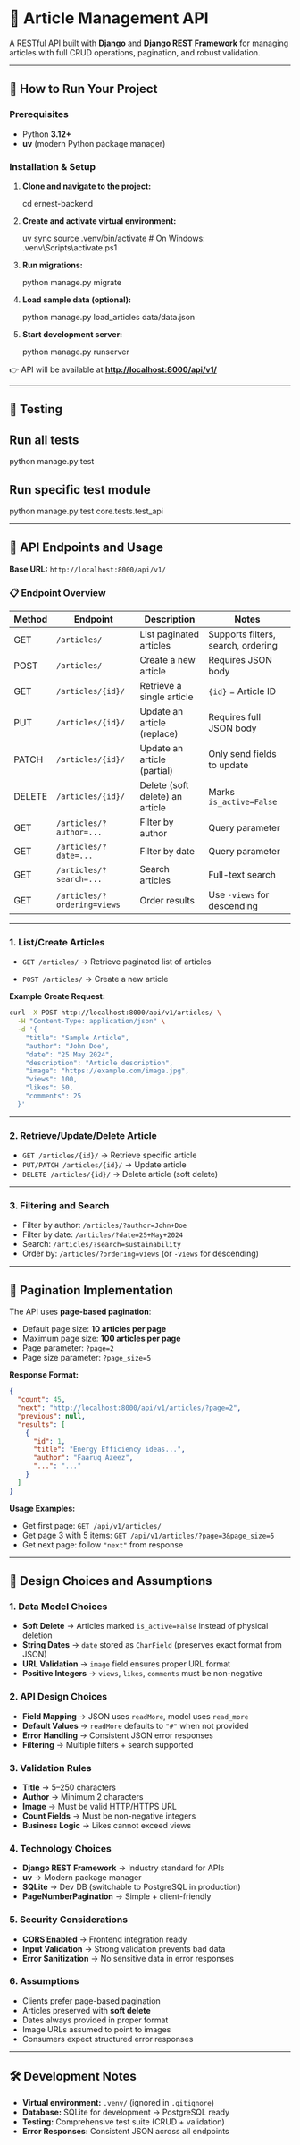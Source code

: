 # 📰 Article Management API

A RESTful API built with **Django** and **Django REST Framework** for managing articles with full CRUD operations, pagination, and robust validation.

---

## 🚀 How to Run Your Project

### Prerequisites

- Python **3.12+**
- **uv** (modern Python package manager)

### Installation & Setup

1. **Clone and navigate to the project:**

   cd ernest-backend

2. **Create and activate virtual environment:**

   uv sync
   source .venv/bin/activate  # On Windows: .venv\Scripts\activate.ps1

3. **Run migrations:**

   python manage.py migrate

4. **Load sample data (optional):**

   python manage.py load_articles data/data.json

5. **Start development server:**

   python manage.py runserver

👉 API will be available at **[http://localhost:8000/api/v1/](http://localhost:8000/api/v1/)**

---

## 🧪 Testing

## Run all tests

python manage.py test

## Run specific test module

python manage.py test core.tests.test_api

---

## 📡 API Endpoints and Usage

**Base URL:** `http://localhost:8000/api/v1/`

### 📋 Endpoint Overview

| Method | Endpoint                    | Description                     | Notes                              |
| ------ | --------------------------- | ------------------------------- | ---------------------------------- |
| GET    | `/articles/`                | List paginated articles         | Supports filters, search, ordering |
| POST   | `/articles/`                | Create a new article            | Requires JSON body                 |
| GET    | `/articles/{id}/`           | Retrieve a single article       | `{id}` = Article ID                |
| PUT    | `/articles/{id}/`           | Update an article (replace)     | Requires full JSON body            |
| PATCH  | `/articles/{id}/`           | Update an article (partial)     | Only send fields to update         |
| DELETE | `/articles/{id}/`           | Delete (soft delete) an article | Marks `is_active=False`            |
| GET    | `/articles/?author=...`     | Filter by author                | Query parameter                    |
| GET    | `/articles/?date=...`       | Filter by date                  | Query parameter                    |
| GET    | `/articles/?search=...`     | Search articles                 | Full-text search                   |
| GET    | `/articles/?ordering=views` | Order results                   | Use `-views` for descending        |

---

### 1. List/Create Articles

* `GET /articles/` → Retrieve paginated list of articles

- `POST /articles/` → Create a new article

**Example Create Request:**

```bash
curl -X POST http://localhost:8000/api/v1/articles/ \
  -H "Content-Type: application/json" \
  -d '{
    "title": "Sample Article",
    "author": "John Doe",
    "date": "25 May 2024",
    "description": "Article description",
    "image": "https://example.com/image.jpg",
    "views": 100,
    "likes": 50,
    "comments": 25
  }'
```

---

### 2. Retrieve/Update/Delete Article

- `GET /articles/{id}/` → Retrieve specific article
- `PUT/PATCH /articles/{id}/` → Update article
- `DELETE /articles/{id}/` → Delete article (soft delete)

---

### 3. Filtering and Search

- Filter by author: `/articles/?author=John+Doe`
- Filter by date: `/articles/?date=25+May+2024`
- Search: `/articles/?search=sustainability`
- Order by: `/articles/?ordering=views` (or `-views` for descending)

---

## 📖 Pagination Implementation

The API uses **page-based pagination**:

- Default page size: **10 articles per page**
- Maximum page size: **100 articles per page**
- Page parameter: `?page=2`
- Page size parameter: `?page_size=5`

**Response Format:**

```json
{
  "count": 45,
  "next": "http://localhost:8000/api/v1/articles/?page=2",
  "previous": null,
  "results": [
    {
      "id": 1,
      "title": "Energy Efficiency ideas...",
      "author": "Faaruq Azeez",
      "...": "..."
    }
  ]
}
```

**Usage Examples:**

- Get first page: `GET /api/v1/articles/`
- Get page 3 with 5 items: `GET /api/v1/articles/?page=3&page_size=5`
- Get next page: follow `"next"` from response

---

## 🎯 Design Choices and Assumptions

### 1. Data Model Choices

- **Soft Delete** → Articles marked `is_active=False` instead of physical deletion
- **String Dates** → `date` stored as `CharField` (preserves exact format from JSON)
- **URL Validation** → `image` field ensures proper URL format
- **Positive Integers** → `views`, `likes`, `comments` must be non-negative

### 2. API Design Choices

- **Field Mapping** → JSON uses `readMore`, model uses `read_more`
- **Default Values** → `readMore` defaults to `"#"` when not provided
- **Error Handling** → Consistent JSON error responses
- **Filtering** → Multiple filters + search supported

### 3. Validation Rules

- **Title** → 5–250 characters
- **Author** → Minimum 2 characters
- **Image** → Must be valid HTTP/HTTPS URL
- **Count Fields** → Must be non-negative integers
- **Business Logic** → Likes cannot exceed views

### 4. Technology Choices

- **Django REST Framework** → Industry standard for APIs
- **uv** → Modern package manager
- **SQLite** → Dev DB (switchable to PostgreSQL in production)
- **PageNumberPagination** → Simple + client-friendly

### 5. Security Considerations

- **CORS Enabled** → Frontend integration ready
- **Input Validation** → Strong validation prevents bad data
- **Error Sanitization** → No sensitive data in error responses

### 6. Assumptions

- Clients prefer page-based pagination
- Articles preserved with **soft delete**
- Dates always provided in proper format
- Image URLs assumed to point to images
- Consumers expect structured error responses

---

## 🛠 Development Notes

- **Virtual environment:** `.venv/` (ignored in `.gitignore`)
- **Database:** SQLite for development → PostgreSQL ready
- **Testing:** Comprehensive test suite (CRUD + validation)
- **Error Responses:** Consistent JSON across all endpoints
